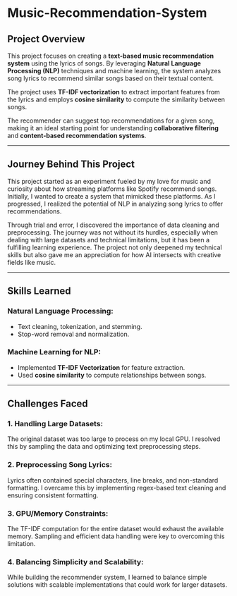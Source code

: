 # Music-Recommendation-System

## **Project Overview**
This project focuses on creating a **text-based music recommendation system** using the lyrics of songs. By leveraging **Natural Language Processing (NLP)** techniques and machine learning, the system analyzes song lyrics to recommend similar songs based on their textual content. 

The project uses **TF-IDF vectorization** to extract important features from the lyrics and employs **cosine similarity** to compute the similarity between songs.

The recommender can suggest top recommendations for a given song, making it an ideal starting point for understanding **collaborative filtering** and **content-based recommendation systems**.

---

## **Journey Behind This Project**
This project started as an experiment fueled by my love for music and curiosity about how streaming platforms like Spotify recommend songs. Initially, I wanted to create a system that mimicked these platforms. As I progressed, I realized the potential of NLP in analyzing song lyrics to offer recommendations.

Through trial and error, I discovered the importance of data cleaning and preprocessing. The journey was not without its hurdles, especially when dealing with large datasets and technical limitations, but it has been a fulfilling learning experience. The project not only deepened my technical skills but also gave me an appreciation for how AI intersects with creative fields like music.

---

## **Skills Learned**

### **Natural Language Processing:**
- Text cleaning, tokenization, and stemming.
- Stop-word removal and normalization.

### **Machine Learning for NLP:**
- Implemented **TF-IDF Vectorization** for feature extraction.
- Used **cosine similarity** to compute relationships between songs.

---

## **Challenges Faced**

### **1. Handling Large Datasets:**  
The original dataset was too large to process on my local GPU. I resolved this by sampling the data and optimizing text preprocessing steps.

### **2. Preprocessing Song Lyrics:**  
Lyrics often contained special characters, line breaks, and non-standard formatting. I overcame this by implementing regex-based text cleaning and ensuring consistent formatting.

### **3. GPU/Memory Constraints:**  
The TF-IDF computation for the entire dataset would exhaust the available memory. Sampling and efficient data handling were key to overcoming this limitation.

### **4. Balancing Simplicity and Scalability:**  
While building the recommender system, I learned to balance simple solutions with scalable implementations that could work for larger datasets.
